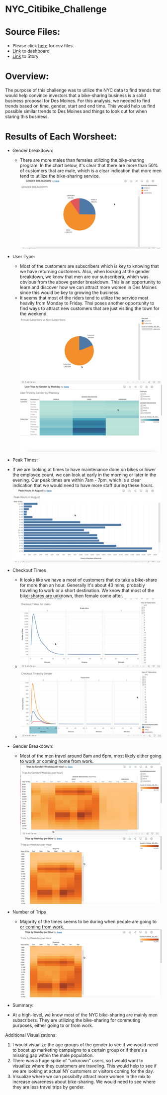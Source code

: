 # NYC_Citibike_Challenge
# Source Files: 
* Please click [here](https://drive.google.com/drive/folders/1cjQBcC4d5ue3uWyx93E8pvQ59blm8Fw3?usp=sharing) for csv files. 
* [Link](https://public.tableau.com/app/profile/irene8058) to dashboard
* [Link](https://public.tableau.com/app/profile/irene8058/viz/NYCCitibikeAnalysis_16429147413360/Story1?publish=yes) to Story 

# Overview: 
The purpose of this challenge was to utilize the NYC data to find trends that would help convince investors that a bike-sharing business is a solid business proposal for Des Moines. For this analysis, we needed to find trends based on time, gender, start and end time.  This would help us find possible similar trends to Des Moines and things to look out for when staring this business. 

# Results of Each Worsheet:
* Gender breakdown: 

  *  There are more males than females utilizing the bike-sharing program.  In the chart below, it's clear that there are more than 50% of customers that are male, which is a clear indication that more men tend to utilize the bike-sharing service. 
![image](https://github.com/icheung487/NYC_Citibike_Challenge/blob/main/Gender_Breakdown.png)

* User Type: 
  * Most of the customers are subscribers which is key to knowing that we have returning customers.  Also, when looking at the gender breakdown, we know that men are our subscribera, which was obvious from the above gender breakdown. This is an opportunity to learn and discover how we can attract more women in Des Moines since this would be key to growing the business. 
  * It seems that most of the riders tend to utilize the service most heavily from Monday to Friday.  Thsi poses another opportunity to find ways to attract new customers that are just visiting the town for the weekend. 
 ![image](https://github.com/icheung487/NYC_Citibike_Challenge/blob/main/Annual%20Subscribers.png)
 ![image](https://github.com/icheung487/NYC_Citibike_Challenge/blob/main/User%20Type%20by%20Gender.png)
 * Peak Times: 
  * If we are looking at times to have maintenance done on bikes or lower the employee count, we can look at early in the morning or later in the evening.  Our peak times are within 7am - 7pm, which is a clear indication that we would need to have more staff during these hours. 
![image](https://github.com/icheung487/NYC_Citibike_Challenge/blob/main/Peak%20Hours%20in%20August.png)

* Checkout Times
  * It looks like we have a most of customers that do take a bike-share for more than an hour.  Generally it's about 40 mins, probably traveling to work or a short destination. We know that most of the bike-shares are unknown, then female come after.  
  *  ![image](https://github.com/icheung487/NYC_Citibike_Challenge/blob/main/Checkout%20Time%20by%20Users.png)
  *  ![image](https://github.com/icheung487/NYC_Citibike_Challenge/blob/main/Checkout%20Times%20by%20Gender.png)
* Gender Breakdown: 
  * Most of the men travel around 8am and 6pm, most likely either going to work or coming home from work. 
 ![image](https://github.com/icheung487/NYC_Citibike_Challenge/blob/main/Trips%20by%20Gender.png)
 ![image](https://github.com/icheung487/NYC_Citibike_Challenge/blob/main/Trips%20By%20weekday.png)
* Number of Trips
  * Majority of the times seems to be during when people are going to or coming from work. 
 ![image](https://github.com/icheung487/NYC_Citibike_Challenge/blob/main/Trips%20By%20weekday.png)
 
* Summary: 
 * At a high-level, we know most of the NYC bike-sharing are mainly men subscribers.  They are utilizing the bike-sharing for commuting purposes, either going to or from work.  
 
 Additional Visualizations: 
 1. I would visualize the age groups of the gender to see if we would need to boost up marketing campaigns to a certain group or if there's a missing gap within the male population. 
 2. There was a huge spike of "unknown" users, so I would want to visualize where they customers are traveling.  This would help to see if we are looking at actual NY customers or visitors coming for the day. 
 3. Visualize where we can possibilty attract more women in the mix to increase awareness about bike-sharing.  We would need to see where they are less travel trips by gender.  
 

